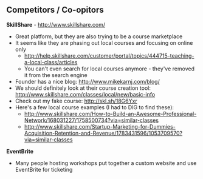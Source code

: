 ## Competitors / Co-opitors

**SkillShare** - http://www.skillshare.com/ 

- Great platform, but they are also trying to be a course marketplace
- It seems like they are phasing out local courses and focusing on online only
  - http://help.skillshare.com/customer/portal/topics/444715-teaching-a-local-class/articles
  - You can't even search for local courses anymore - they've removed it from the search engine
- Founder has a nice blog: http://www.mikekarnj.com/blog/
- We should definitely look at their course creation tool: http://www.skillshare.com/classes/local/new/basic-info
- Check out my fake course: http://skl.sh/18G6Yxr
- Here's a few local course examples (I had to DIG to find these):
  - http://www.skillshare.com/How-to-Build-an-Awesome-Professional-Network/168031227/1758500734?via=similar-classes
  - http://www.skillshare.com/Startup-Marketing-for-Dummies-Acquisition-Retention-and-Revenue/1783431596/1053709570?via=similar-classes

**EventBrite**

- Many people hosting workshops put together a custom website and use
  EventBrite for ticketing

